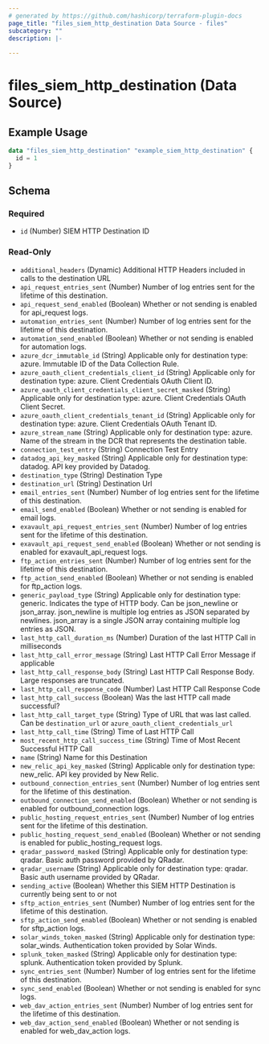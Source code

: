 ```yaml
---
# generated by https://github.com/hashicorp/terraform-plugin-docs
page_title: "files_siem_http_destination Data Source - files"
subcategory: ""
description: |-
  
---
```


# files_siem_http_destination (Data Source)



## Example Usage

```terraform
data "files_siem_http_destination" "example_siem_http_destination" {
  id = 1
}
```

<!-- schema generated by tfplugindocs -->
## Schema

### Required

- `id` (Number) SIEM HTTP Destination ID

### Read-Only

- `additional_headers` (Dynamic) Additional HTTP Headers included in calls to the destination URL
- `api_request_entries_sent` (Number) Number of log entries sent for the lifetime of this destination.
- `api_request_send_enabled` (Boolean) Whether or not sending is enabled for api_request logs.
- `automation_entries_sent` (Number) Number of log entries sent for the lifetime of this destination.
- `automation_send_enabled` (Boolean) Whether or not sending is enabled for automation logs.
- `azure_dcr_immutable_id` (String) Applicable only for destination type: azure. Immutable ID of the Data Collection Rule.
- `azure_oauth_client_credentials_client_id` (String) Applicable only for destination type: azure. Client Credentials OAuth Client ID.
- `azure_oauth_client_credentials_client_secret_masked` (String) Applicable only for destination type: azure. Client Credentials OAuth Client Secret.
- `azure_oauth_client_credentials_tenant_id` (String) Applicable only for destination type: azure. Client Credentials OAuth Tenant ID.
- `azure_stream_name` (String) Applicable only for destination type: azure. Name of the stream in the DCR that represents the destination table.
- `connection_test_entry` (String) Connection Test Entry
- `datadog_api_key_masked` (String) Applicable only for destination type: datadog. API key provided by Datadog.
- `destination_type` (String) Destination Type
- `destination_url` (String) Destination Url
- `email_entries_sent` (Number) Number of log entries sent for the lifetime of this destination.
- `email_send_enabled` (Boolean) Whether or not sending is enabled for email logs.
- `exavault_api_request_entries_sent` (Number) Number of log entries sent for the lifetime of this destination.
- `exavault_api_request_send_enabled` (Boolean) Whether or not sending is enabled for exavault_api_request logs.
- `ftp_action_entries_sent` (Number) Number of log entries sent for the lifetime of this destination.
- `ftp_action_send_enabled` (Boolean) Whether or not sending is enabled for ftp_action logs.
- `generic_payload_type` (String) Applicable only for destination type: generic. Indicates the type of HTTP body. Can be json_newline or json_array. json_newline is multiple log entries as JSON separated by newlines. json_array is a single JSON array containing multiple log entries as JSON.
- `last_http_call_duration_ms` (Number) Duration of the last HTTP Call in milliseconds
- `last_http_call_error_message` (String) Last HTTP Call Error Message if applicable
- `last_http_call_response_body` (String) Last HTTP Call Response Body. Large responses are truncated.
- `last_http_call_response_code` (Number) Last HTTP Call Response Code
- `last_http_call_success` (Boolean) Was the last HTTP call made successful?
- `last_http_call_target_type` (String) Type of URL that was last called. Can be `destination_url` or `azure_oauth_client_credentials_url`
- `last_http_call_time` (String) Time of Last HTTP Call
- `most_recent_http_call_success_time` (String) Time of Most Recent Successful HTTP Call
- `name` (String) Name for this Destination
- `new_relic_api_key_masked` (String) Applicable only for destination type: new_relic. API key provided by New Relic.
- `outbound_connection_entries_sent` (Number) Number of log entries sent for the lifetime of this destination.
- `outbound_connection_send_enabled` (Boolean) Whether or not sending is enabled for outbound_connection logs.
- `public_hosting_request_entries_sent` (Number) Number of log entries sent for the lifetime of this destination.
- `public_hosting_request_send_enabled` (Boolean) Whether or not sending is enabled for public_hosting_request logs.
- `qradar_password_masked` (String) Applicable only for destination type: qradar. Basic auth password provided by QRadar.
- `qradar_username` (String) Applicable only for destination type: qradar. Basic auth username provided by QRadar.
- `sending_active` (Boolean) Whether this SIEM HTTP Destination is currently being sent to or not
- `sftp_action_entries_sent` (Number) Number of log entries sent for the lifetime of this destination.
- `sftp_action_send_enabled` (Boolean) Whether or not sending is enabled for sftp_action logs.
- `solar_winds_token_masked` (String) Applicable only for destination type: solar_winds. Authentication token provided by Solar Winds.
- `splunk_token_masked` (String) Applicable only for destination type: splunk. Authentication token provided by Splunk.
- `sync_entries_sent` (Number) Number of log entries sent for the lifetime of this destination.
- `sync_send_enabled` (Boolean) Whether or not sending is enabled for sync logs.
- `web_dav_action_entries_sent` (Number) Number of log entries sent for the lifetime of this destination.
- `web_dav_action_send_enabled` (Boolean) Whether or not sending is enabled for web_dav_action logs.
